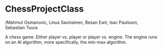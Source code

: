 # ChessProjectClass
/Mahmut Osmanovic, Linus Savinainen, Besan Ewir, Isac Paulsson, Sebastian Tuura

A chess game. Either player vs. player or player vs. engine. The engine runs on an AI algorithm, more specifically, the min-max algorithm.
